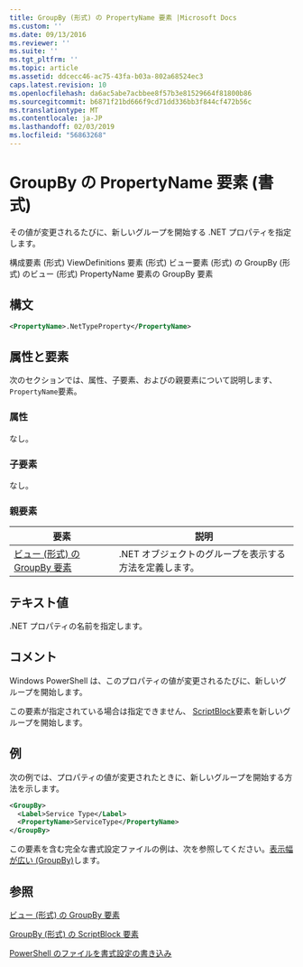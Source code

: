 ```yaml
---
title: GroupBy (形式) の PropertyName 要素 |Microsoft Docs
ms.custom: ''
ms.date: 09/13/2016
ms.reviewer: ''
ms.suite: ''
ms.tgt_pltfrm: ''
ms.topic: article
ms.assetid: ddcecc46-ac75-43fa-b03a-802a68524ec3
caps.latest.revision: 10
ms.openlocfilehash: da6ac5abe7acbbee8f57b3e81529664f81800b86
ms.sourcegitcommit: b6871f21bd666f9cd71dd336bb3f844cf472b56c
ms.translationtype: MT
ms.contentlocale: ja-JP
ms.lasthandoff: 02/03/2019
ms.locfileid: "56863268"
---
```

# <a name="propertyname-element-for-groupby-format"></a>GroupBy の PropertyName 要素 (書式)

その値が変更されるたびに、新しいグループを開始する .NET プロパティを指定します。

構成要素 (形式) ViewDefinitions 要素 (形式) ビュー要素 (形式) の GroupBy (形式) のビュー (形式) PropertyName 要素の GroupBy 要素

## <a name="syntax"></a>構文

```xml
<PropertyName>.NetTypeProperty</PropertyName>
```

## <a name="attributes-and-elements"></a>属性と要素

次のセクションでは、属性、子要素、およびの親要素について説明します、`PropertyName`要素。

### <a name="attributes"></a>属性

なし。

### <a name="child-elements"></a>子要素

なし。

### <a name="parent-elements"></a>親要素

|要素|説明|
|-------------|-----------------|
|[ビュー (形式) の GroupBy 要素](./groupby-element-for-view-format.md)|.NET オブジェクトのグループを表示する方法を定義します。|

## <a name="text-value"></a>テキスト値

.NET プロパティの名前を指定します。

## <a name="remarks"></a>コメント

Windows PowerShell は、このプロパティの値が変更されるたびに、新しいグループを開始します。

この要素が指定されている場合は指定できません、 [ScriptBlock](./scriptblock-element-for-groupby-format.md)要素を新しいグループを開始します。

## <a name="example"></a>例

次の例では、プロパティの値が変更されたときに、新しいグループを開始する方法を示します。

```xml
<GroupBy>
  <Label>Service Type</Label>
  <PropertyName>ServiceType</PropertyName>
</GroupBy>

```

この要素を含む完全な書式設定ファイルの例は、次を参照してください。[表示幅が広い (GroupBy)](./wide-view-groupby.md)します。

## <a name="see-also"></a>参照

[ビュー (形式) の GroupBy 要素](./groupby-element-for-view-format.md)

[GroupBy (形式) の ScriptBlock 要素](./scriptblock-element-for-groupby-format.md)

[PowerShell のファイルを書式設定の書き込み](./writing-a-powershell-formatting-file.md)
